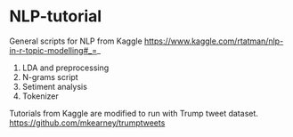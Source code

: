 # NLP-tutorial

General scripts for NLP from Kaggle
https://www.kaggle.com/rtatman/nlp-in-r-topic-modelling#_=_

1. LDA and preprocessing
2. N-grams script
3. Setiment analysis
4. Tokenizer 


Tutorials from Kaggle are modified to run with Trump tweet dataset.
https://github.com/mkearney/trumptweets
